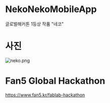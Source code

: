 # NekoNekoMobileApp
글로벌해커톤 1등상 작품 "네코"

# 사진
![neko.png](./)


# Fan5 Global Hackathon 
https://www.fan5.kr/fablab-hackathon
